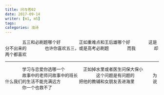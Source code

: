 ```yaml
---
title: 问与答02
date: 2017-09-14
writer: [m1, m5]
tags:
categories: 浊诗
---
```

　　　　五三和必刷题哪个好
　　　　正如重难点和王后雄哪个好
　　　　这是分不出来的
　　　　也许你喜欢五三，或是高考必刷题
　　　　而我
　　　　却两个都喜欢

---

　　　　学习与恋爱你选哪一个
　　　　正如掉水里或者医生问保大保小
　　　　故事中的老师问故事中的班长
　　　　这个问题是有问题的
　　　　为什么我们的生活不能充满远方
　　　　把他的教辅和女朋友丢进海里
　　　　说
　　　　你一个也救不了
